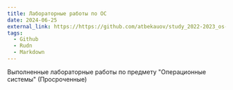 ```yaml
---
title: Лабораторные работы по ОС
date: 2024-06-25
external_link: https://https://github.com/atbekauov/study_2022-2023_os-intro
tags:
  - Github
  - Rudn
  - Markdown
---
```


Выполненные лабораторные работы по предмету "Операционные системы" (Просроченные)

<!--more-->
